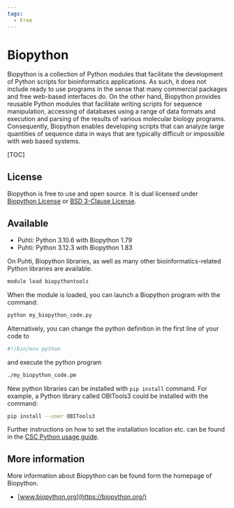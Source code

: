 ```yaml
---
tags:
  - Free
---
```


# Biopython

Biopython is a collection of Python modules that facilitate the development of Python scripts for 
bioinformatics applications. As such, it does not include ready to use programs in the sense that 
many commercial packages and free web-based interfaces do. On the other hand, Biopython provides 
reusable Python modules that facilitate writing scripts for sequence manipulation, accessing of 
databases using a range of data formats and execution and parsing of the results of various 
molecular biology programs. Consequently, Biopython enables developing scripts that can analyze 
large quantities of sequence data in ways that are typically difficult or impossible with web based systems.
 
[TOC]

## License

Biopython is free to use and open source. It is dual licensed under [Biopython License](https://raw.githubusercontent.com/biopython/biopython/master/LICENSE.rst) or [BSD 3-Clause License](https://docs.conda.io/en/latest/license.html).

## Available

- Puhti: Python 3.10.6 with Biopython 1.79
- Puhti: Python 3.12.3 with Biopython 1.83

On Puhti, Biopython libraries, as well as many other bioinformatics-related Python libraries are available.

```bash
module load biopythontools
```

When the module is loaded, you can launch a Biopython program with the command:

```bash
python my_biopython_code.py
```

Alternatively, you can change the python definition in the first line of your code to

```bash
#!/bin/env python
```

and execute the python program

```bash
./my_biopython_code.pm
```

New python libraries can be installed with `pip install` command.
For example, a Python library called OBITools3 could be installed with the command:

```bash
pip install --user OBITools3
```

Further instructions on how to set the installation location etc. can be found in the
[CSC Python usage guide](../support/tutorials/python-usage-guide.md).

## More information

More information about Biopython can be found form the homepage of Biopython.

* [www.biopython.org](https://biopython.org/)
